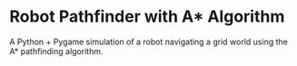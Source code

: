 # Robot Pathfinder with A* Algorithm

A Python + Pygame simulation of a robot navigating a grid world using the A* pathfinding algorithm.
